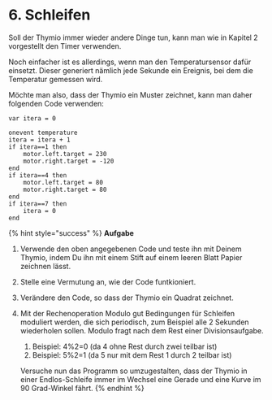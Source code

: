 # 6. Schleifen

Soll der Thymio immer wieder andere Dinge tun, kann man wie in Kapitel 2 vorgestellt den Timer verwenden.

Noch einfacher ist es allerdings, wenn man den Temperatursensor dafür einsetzt. Dieser generiert nämlich jede Sekunde ein Ereignis, bei dem die Temperatur gemessen wird.

Möchte man also, dass der Thymio ein Muster zeichnet, kann man daher folgenden Code verwenden:

```text
var itera = 0

onevent temperature
itera = itera + 1
if itera==1 then
    motor.left.target = 230
    motor.right.target = -120
end
if itera==4 then
    motor.left.target = 80
    motor.right.target = 80
end
if itera==7 then
    itera = 0
end

```

{% hint style="success" %}
**Aufgabe** 

1. Verwende den oben angegebenen Code und teste ihn mit Deinem Thymio, indem Du ihn mit einem Stift auf einem leeren Blatt Papier zeichnen lässt.
2. Stelle eine Vermutung an, wie der Code funtkioniert.
3. Verändere den Code, so dass der Thymio ein Quadrat zeichnet.
4. Mit der Rechenoperation Modulo gut Bedingungen für Schleifen moduliert werden, die sich periodisch, zum Beispiel alle 2 Sekunden wiederholen sollen. Modulo fragt nach dem Rest einer Divisionsaufgabe. 

   1. Beispiel: 4%2=0 \(da 4 ohne Rest durch zwei teilbar ist\)
   2. Beispiel: 5%2=1 \(da 5 nur mit dem Rest 1 durch 2 teilbar ist\)

   Versuche nun das Programm so umzugestalten, dass der Thymio in einer Endlos-Schleife immer im Wechsel eine Gerade und eine Kurve im 90 Grad-Winkel fährt. 
{% endhint %}

